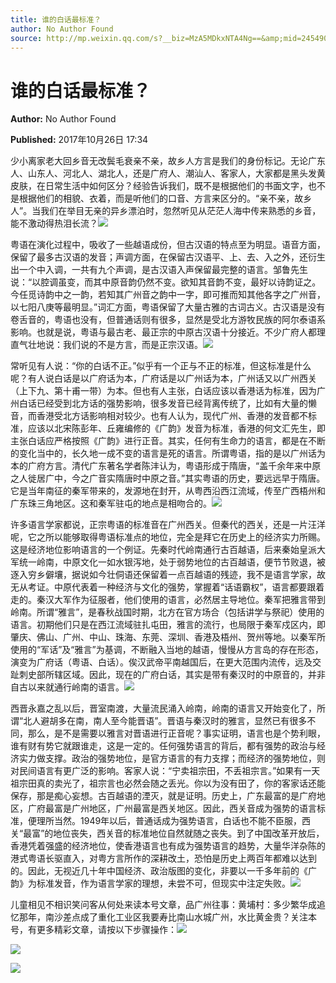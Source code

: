 ```yaml
---
title: 谁的白话最标准？
author: No Author Found
source: http://mp.weixin.qq.com/s?__biz=MzA5MDkxNTA4Ng==&amp;mid=2454906580&amp;idx=1&amp;sn=48d6cfcd93d61b8994ac17054934ceb6&amp;chksm=87a22eb5b0d5a7a390f96ea728f8e4d1a045393292a79fbb869604909be3ef86a54bcaa784b5#rd
---
```


# 谁的白话最标准？

**Author:** No Author Found

**Published:** 2017年10月26日 17:34

少小离家老大回乡音无改鬓毛衰亲不亲，故乡人方言是我们的身份标记。无论广东人、山东人、河北人、湖北人，还是广府人、潮汕人、客家人，大家都是黑头发黄皮肤，在日常生活中如何区分？经验告诉我们，既不是根据他们的书面文字，也不是根据他们的相貌、衣着，而是听他们的口音、方言来区分的。“亲不亲，故乡人”。当我们在举目无亲的异乡漂泊时，忽然听见从茫茫人海中传来熟悉的乡音，能不激动得热泪长流？![](https://mmbiz.qpic.cn/mmbiz_jpg/PJWG74pLsMY6VjSs8icl92DouG8adAGS0ibIkmicA6dYrXchQel1ic3LTtD572I9r9sbW2tOnBvpibgicAXRcdc4p5aA/0?wx_fmt=jpeg)

粤语在演化过程中，吸收了一些越语成份，但古汉语的特点至为明显。语音方面，保留了最多古汉语的发音；声调方面，在保留古汉语平、上、去、入之外，还衍生出一个中入调，一共有九个声调，是古汉语入声保留最完整的语言。邹鲁先生说：“以腔调虽变，而其中原音韵仍然不变。欲知其音韵不变，最好以诗韵证之。今任觅诗韵中之一韵，若知其广州音之韵中一字，即可推而知其他各字之广州音，以七阳八庚等最明显。”词汇方面，粤语保留了大量古雅的古词古义。古汉语是没有卷舌音的，粤语也没有，但普通话则有很多，显然是受北方游牧民族的阿尔泰语系影响。也就是说，粤语与最古老、最正宗的中原古汉语十分接近。不少广府人都理直气壮地说：我们说的不是方言，而是正宗汉语。![](http://mmbiz.qpic.cn/mmbiz_jpg/PJWG74pLsMZvwKtGk2ZUs32DZiapZgXF1rMzhFLH3cEg803DmIIy3xSeJaxibGjUWWsqhL5VByfdKICdpQYYZtJw/0?wx_fmt=jpeg)

常听见有人说：“你的白话不正。”似乎有一个正与不正的标准，但这标准是什么呢？有人说白话是以广府话为本，广府话是以广州话为本，广州话又以广州西关（上下九、第十甫一带）为本。但也有人主张，白话应该以香港话为标准，因为广州白话已经受到北方话的强势影响，很多发音已经背离传统了，比如有大量的懒音，而香港受北方话影响相对较少。也有人认为，现代广州、香港的发音都不标准，应该以北宋陈彭年、丘雍编修的《广韵》发音为标准，香港的何文汇先生，即主张白话应严格按照《广韵》进行正音。其实，任何有生命力的语言，都是在不断的变化当中的，长久地一成不变的语言是死的语言。所谓粤语，指的是以广州话为本的广府方言。清代广东著名学者陈沣认为，粤语形成于隋唐，“盖千余年来中原之人徙居广中，今之广音实隋唐时中原之音。”其实粤语的历史，要远远早于隋唐。它是当年南征的秦军带来的，发源地在封开，从粤西沿西江流域，传至广西梧州和广东珠三角地区。这和秦军驻屯的地点是相吻合的。![](http://mmbiz.qpic.cn/mmbiz_jpg/PJWG74pLsMZvwKtGk2ZUs32DZiapZgXF1B8YPX8A1K7ZKvH89dXajI3MMBeJxkvhuDYvKCfl8fEOopnngT3GTJQ/0?wx_fmt=jpeg)

许多语言学家都说，正宗粤语的标准音在广州西关。但秦代的西关，还是一片汪洋呢，它之所以能够取得粤语标准点的地位，完全是拜它在历史上的经济实力所赐。这是经济地位影响语言的一个例证。先秦时代岭南通行古百越语，后来秦始皇派大军统一岭南，中原文化一如水银泻地，处于弱势地位的古百越语，便节节败退，被逐入穷乡僻壤，据说如今壮侗语还保留着一点百越语的残迹，我不是语言学家，故无从考证。中原代表着一种经济与文化的强势，掌握着“话语霸权”，语言都要跟着走的。秦汉大军作为征服者，他们使用的语言，必然居主导地位。秦军把雅言带到岭南。所谓“雅言”，是春秋战国时期，北方在官方场合（包括讲学与祭祀）使用的语言。初期他们只是在西江流域驻扎屯田，雅言的流行，也局限于秦军戍区内，即肇庆、佛山、广州、中山、珠海、东莞、深圳、香港及梧州、贺州等地。以秦军所使用的“军话”及“雅言”为基调，不断融入当地的越语，慢慢从方言岛的存在形态，演变为广府话（粤语、白话）。俟汉武帝平南越国后，在更大范围内流传，远及交趾刺史部所辖区域。因此，现在的广府白话，其实是带有秦汉时的中原音的，并非自古以来就通行岭南的语言。![](http://mmbiz.qpic.cn/mmbiz_jpg/PJWG74pLsMZvwKtGk2ZUs32DZiapZgXF1xOd7kMHY2rGxiafojozjaK7b4lzNFGxRvbbadfBCzc364oTqIU8e7SQ/0?wx_fmt=jpeg)

西晋永嘉之乱以后，晋室南渡，大量流民涌入岭南，岭南的语言又开始变化了，所谓“北人避胡多在南，南人至今能晋语”。晋语与秦汉时的雅言，显然已有很多不同，那么，是不是需要以雅言对晋语进行正音呢？事实证明，语言也是个势利眼，谁有财有势它就跟谁走，这是一定的。任何强势语言的背后，都有强势的政治与经济实力做支撑。政治的强势地位，是官方语言的有力支撑；而经济的强势地位，则对民间语言有更广泛的影响。客家人说：“宁卖祖宗田，不丢祖宗言。”如果有一天祖宗田真的卖光了，祖宗言也必然会随之丢光。你以为没有田了，你的客家话还能保存，那是痴心妄想。古百越语的湮灭，就是证明。历史上，广东最富的是广府地区，广府最富是广州地区，广州最富是西关地区。因此，西关音成为强势的语言标准，便理所当然。1949年以后，普通话成为强势语言，白话也不能不臣服，西关“最富”的地位丧失，西关音的标准地位自然就随之丧失。到了中国改革开放后，香港凭着强盛的经济地位，使香港语言也有成为强势语言的趋势，大量华洋杂陈的港式粤语长驱直入，对粤方言所作的深耕改土，恐怕是历史上两百年都难以达到的。因此，无视近几十年中国经济、政治版图的变化，非要以一千多年前的《广韵》为标准发音，作为语言学家的理想，未尝不可，但现实中注定失败。![](http://mmbiz.qpic.cn/mmbiz_jpg/PJWG74pLsMZvwKtGk2ZUs32DZiapZgXF1ic4Qb6TrgCghDV8oMe4EN0mmkenPfFeAhA07bXMlj5sS7Ewzh87oRqQ/0?wx_fmt=jpeg)

儿童相见不相识笑问客从何处来读本号文章，品广州往事：黄埔村：多少繁华成追忆那年，南沙差点成了重化工业区我要寿比南山水城广州，水比黄金贵？关注本号，有更多精彩文章，请按以下步骤操作：![](http://mmbiz.qpic.cn/mmbiz_jpg/PJWG74pLsMZvwKtGk2ZUs32DZiapZgXF1CN1fLW8jN2smRRjsvribiaSMrMnZ9uXZSMPiaadsz8B5FJG5kf9Z2Zzsg/0?wx_fmt=jpeg)

![](https://mmbiz.qpic.cn/mmbiz_gif/PJWG74pLsMYf2b50xFTbTsibmjv5gNVOxZegUj8mrKtpuzCpBAYnQw9duHfIcNnUzicicnGUSv4EWPSTRAPvV9g3w/0?wx_fmt=gif)

![](https://mmbiz.qpic.cn/mmbiz_png/PJWG74pLsMbxzxSWsbSxWa401icEeDUWiawxAxbdgTq3LmtribGicfmgEgabFONInhdrQRwY9Y4pmxRGlAoaQAaMDA/0?wx_fmt=png)



